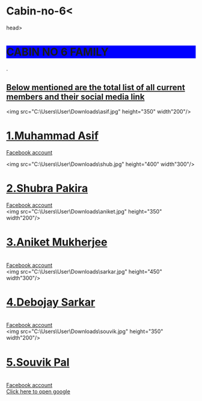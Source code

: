 # Cabin-no-6<
<html>
head><title>Cabin no 6</title></head>
<body background="C:\Users\User\Downloads\clock.jpg">
<h1 style="background-color:blue">CABIN NO 6 FAMILY</h1>.
<p> <u><h2>Below mentioned are the total list of all current members and their social media link</h2></u></p>

<img src="C:\Users\User\Downloads\asif.jpg" height="350" width"200"/>
<u><h1>1.Muhammad Asif</h1></u>
<a href="https://www.facebook.com/profile.php?id=100006655876341"/>Facebook account</a>
<br>


<img src="C:\Users\User\Downloads\shub.jpg" height="400" width"300"/>
<u><h1>2.Shubra Pakira</h1></u>
<a href="https://www.facebook.com/shubram.pakira"/>Facebook account</a>
<br>
<img src="C:\Users\User\Downloads\aniket.jpg" height="350" width"200"/>
<u><h1>3.Aniket Mukherjee</h1></u>
<br><a href="https://www.facebook.com/aniket.mukherjee.16568"/>Facebook account</a>
<br><img src="C:\Users\User\Downloads\sarkar.jpg" height="450" width"300"/>
<u><h1>4.Debojay Sarkar</h1></u>
<br><a href="https://www.facebook.com/profile.php?id=100010153875188"/>Facebook account</a>
<br><img src="C:\Users\User\Downloads\souvik.jpg" height="350" width"200"/>
<u><h1>5.Souvik Pal</h1></u>
<br><a href="https://www.facebook.com/souvik.pal.16718979"/>Facebook account</a>
<br><a href="https://www.google.com"/>Click here to open google</a>
</body>
</html>
